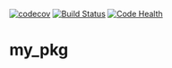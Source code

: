 [![codecov](https://codecov.io/gh/Tahlor/my_pkg/branch/master/graph/badge.svg)](https://codecov.io/gh/Tahlor/my_pkg)
[![Build Status](https://travis-ci.org/Tahlor/my_pkg.svg?branch=dev)](https://travis-ci.org/Tahlor/my_pkg)
[![Code Health](https://landscape.io/github/Tahlor/my_pkg/dev/landscape.svg?style=flat)](https://landscape.io/github/Tahlor/my_pkg/dev)

# my_pkg

